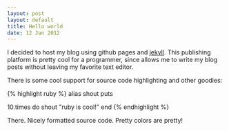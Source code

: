 ```yaml
---
layout: post
layout: default
title: Hello world
date: 12 Jan 2012
---
```

I decided to host my blog using github pages and
[jekyll](https://github.com/mojombo/jekyll). This publishing platform is pretty cool for a programmer, since allows me to write my blog posts without leaving my favorite text editor.

There is some cool support for source code highlighting and other goodies:

{% highlight ruby %}
  alias shout puts

  10.times do
    shout "ruby is cool!"
  end
{% endhighlight %}

There. Nicely formatted source code. Pretty colors are pretty!